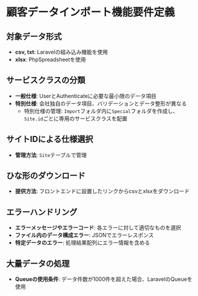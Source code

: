 # 顧客データインポート機能要件定義

## 対象データ形式
- **csv, txt**: Laravelの組み込み機能を使用
- **xlsx**: PhpSpreadsheetを使用

## サービスクラスの分類
- **一般仕様**: UserとAuthenticateに必要な最小限のデータ項目
- **特別仕様**: 会社独自のデータ項目、バリデーションとデータ整形が異なる
  - 特別仕様の管理: `Import`フォルダ内に`Special`フォルダを作成し、`Site.id`ごとに専用のサービスクラスを配置

## サイトIDによる仕様選択
- **管理方法**: `Site`テーブルで管理

## ひな形のダウンロード
- **提供方法**: フロントエンドに設置したリンクからcsvとxlsxをダウンロード

## エラーハンドリング
- **エラーメッセージやエラーコード**: 各エラーに対して適切なものを選択
- **ファイル内のデータ構成エラー**: JSONでエラーレスポンス
- **特定データのエラー**: 処理結果配列にエラー情報を含める

## 大量データの処理
- **Queueの使用条件**: データ件数が1000件を超えた場合、LaravelのQueueを使用 
